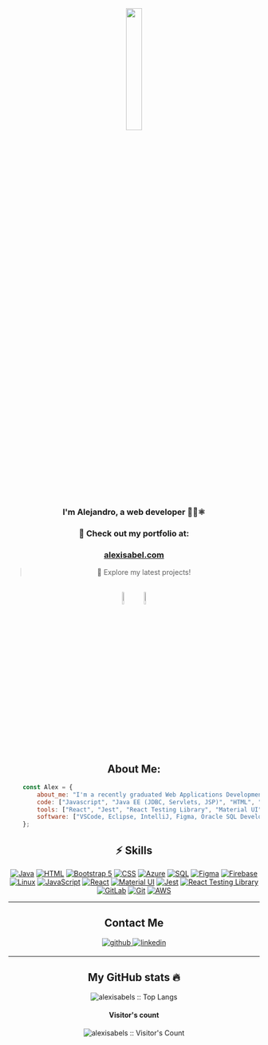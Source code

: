 
<div align="center">  
  <img src="https://i.pinimg.com/originals/be/b5/41/beb541eeb1ee06ba00ef55d5baa60773.gif" width="25%" />
</div>

<div align="center">  
  <h3>I'm Alejandro, a web developer 👨‍💻⚛️</h3>  
  
###  🚀 Check out my portfolio at:
### **[alexisabel.com](https://alexisabel.com)**
> 🌟 Explore my latest projects!

</h3>

</div>

<br/>

<div align="center">  
  <img src="https://media4.giphy.com/media/eNAsjO55tPbgaor7ma/giphy.gif?cid=6c09b952lp18eyr1qdcfnht9ga91hew6kwsxm4hdkwqyj80h&ep=v1_internal_gif_by_id&rid=giphy.gif&ct=s" width="8%" />  
  <img src="https://i.imgur.com/0ziiNIV.gif" width="8%" />  
</div>






<h2 align="center">
    About Me:
</h2>

```javascript
    const Alex = {
        about_me: "I'm a recently graduated Web Applications Development student with a passion for developing applications.",
        code: ["Javascript", "Java EE (JDBC, Servlets, JSP)", "HTML", "CSS"],
        tools: ["React", "Jest", "React Testing Library", "Material UI", "Bootstrap", "Firebase", "Azure", "Oracle Cloud", "AWS", "Ubuntu", "Apache", "GitLab", "Git"],
        software: ["VSCode, Eclipse, IntelliJ, Figma, Oracle SQL Developer"],
    };
```
<h2 align="center">
⚡  Skills
</h2>


<div align="center">

[![Java ](https://img.shields.io/badge/Java-FF5733?style=for-the-badge&logo=java&logoColor=white)](https://www.oracle.com/java/)
[![HTML](https://img.shields.io/badge/HTML5-FF6F61?style=for-the-badge&logo=html5&logoColor=white)](https://developer.mozilla.org/en-US/docs/Web/HTML)
[![Bootstrap 5](https://img.shields.io/badge/Bootstrap-7952B3?style=for-the-badge&logo=bootstrap&logoColor=white)](https://getbootstrap.com/)
[![CSS](https://img.shields.io/badge/CSS3-1E90FF?style=for-the-badge&logo=css3&logoColor=white)](https://developer.mozilla.org/en-US/docs/Web/CSS)
[![Azure](https://img.shields.io/badge/Azure-0078D4?style=for-the-badge&logo=microsoft-azure&logoColor=white)](https://azure.microsoft.com/)
[![SQL](https://img.shields.io/badge/SQL-FF6347?style=for-the-badge&logo=sql&logoColor=white)](https://www.w3schools.com/sql/)
[![Figma](https://img.shields.io/badge/Figma-F24E1E?style=for-the-badge&logo=figma&logoColor=white)](https://www.figma.com/)
[![Firebase](https://img.shields.io/badge/Firebase-FFCA28?style=for-the-badge&logo=firebase&logoColor=white)](https://www.firebase.com/)
[![Linux](https://img.shields.io/badge/Linux-FCC624?style=for-the-badge&logo=linux&logoColor=black)](https://www.linux.org/)
[![JavaScript](https://img.shields.io/badge/JavaScript-F7DF1E?style=for-the-badge&logo=javascript&logoColor=black)](https://developer.mozilla.org/en-US/docs/Web/JavaScript)
[![React](https://img.shields.io/badge/React-61DAFB?style=for-the-badge&logo=react&logoColor=black)](https://reactjs.org/)
[![Material UI](https://img.shields.io/badge/Material_UI-0081CB?style=for-the-badge&logo=material-ui&logoColor=white)](https://mui.com/)
[![Jest](https://img.shields.io/badge/Jest-C21325?style=for-the-badge&logo=jest&logoColor=white)](https://jestjs.io/)
[![React Testing Library](https://img.shields.io/badge/React_Testing_Library-20232A?style=for-the-badge&logo=testing-library&logoColor=61DAFB)](https://testing-library.com/)
[![GitLab](https://img.shields.io/badge/GitLab-FCA121?style=for-the-badge&logo=gitlab&logoColor=white)](https://gitlab.com/)
[![Git](https://img.shields.io/badge/Git-F05032?style=for-the-badge&logo=git&logoColor=white)](https://git-scm.com/)
[![AWS](https://img.shields.io/badge/AWS-232F3E?style=for-the-badge&logo=amazon-aws&logoColor=white)](https://aws.amazon.com/)
</div>

--- 

<h2 align="center">
    Contact Me
</h2>  
<div align="center">
<a href="https://github.com/alexisabels" target="_blank">
<img src=https://img.shields.io/badge/github-%2324292e.svg?&style=for-the-badge&logo=github&logoColor=white alt=github style="margin-bottom: 5px;" />
</a>
<a href="https://linkedin.com/in/alexisabel" target="_blank">
<img src=https://img.shields.io/badge/linkedin-%231E77B5.svg?&style=for-the-badge&logo=linkedin&logoColor=white alt=linkedin style="margin-bottom: 5px;" />
</a> 
</div>  
  

--- 


<h2 align="center">
    My GitHub stats 🔥
</h2>
<p align="center"><img src="https://github-readme-stats.vercel.app/api/top-langs/?username=alexisabels&langs_count=10&theme=tokyonight&layout=compact" alt="alexisabels :: Top Langs" />
<h4 align="center">Visitor's count</h4>
<p align="center"><img src="https://profile-counter.glitch.me/{alexisabels}/count.svg" alt="alexisabels :: Visitor's Count" /></p></p>
